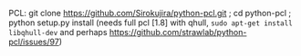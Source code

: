 



PCL: git clone https://github.com/Sirokujira/python-pcl.git ; cd python-pcl ; python setup.py install   (needs full pcl [1.8] with qhull, `sudo apt-get install libqhull-dev`  and perhaps https://github.com/strawlab/python-pcl/issues/97)
